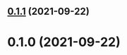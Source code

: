 ## [0.1.1](https://github.com/zcong1993/node-grpc-health-check/compare/v0.1.0...v0.1.1) (2021-09-22)

# 0.1.0 (2021-09-22)
